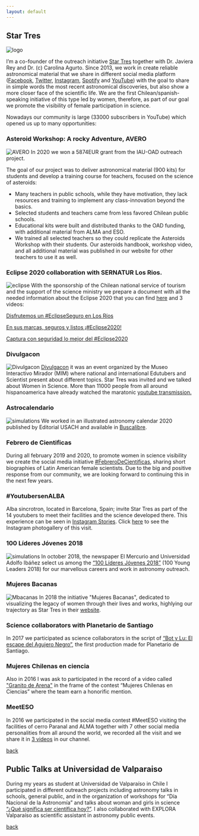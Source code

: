 ```yaml
---
layout: default
---
```


## Star Tres 
![logo](/images/s3logo.png)

I’m a co-founder of the outreach initiative [Star Tres](http://www.startres.net/) together with Dr. Javiera Rey and Dr. (c) Carolina Agurto. Since 2013, we work in create reliable astronomical material that we share in different social media platform ([Facebook](https://www.facebook.com/startres3/), [Twitter](https://twitter.com/Star_Tres), [Instagram](https://www.instagram.com/startrespics/), [Spotify](https://open.spotify.com/show/1td3bBmNJoeCdIlYi7EjPG) and [YouTube](https://www.youtube.com/channel/UCUdqLeQDRHCxMieLIdMf03g)) with the goal to share in simple words the most recent astronomical discoveries, but also show a more closer face of the scientific life. We are the first Chilean/spanish-speaking initiative of this type led by women, therefore, as part of our goal we promote the visibility of female participation in science. 

Nowadays our community is large (33000 subscribers in YouTube) which opened us up to many opportunities:

### Asteroid Workshop: A rocky Adventure, AVERO
![AVERO](/images/AVERO.png)
In 2020 we won a 5874EUR grant from the IAU-OAD outreach project. 

The goal of our project was to deliver astronomical material (900 kits) for students and develop a training course for teachers, focused on the science of asteroids:

- Many teachers in public schools, while they have motivation, they lack resources and training to implement any class-innovation beyond the basics.
- Selected students and teachers came from less favored Chilean public schools.
- Educational kits were built and distributed thanks to the OAD funding, with additional material from ALMA and ESO. 
- We trained all selected teachers so they could replicate the Asteroids Workshop with their students. Our asteroids handbook, workshop video, and all additional material was published in our website for other teachers to use it as well.


### Eclipse 2020 collaboration with SERNATUR Los Rios. 
![eclipse](/images/eclipse.jpg)
With the sponsorship of the Chilean national service of tourism and the support of the science ministry we prepare a document with all the needed information about the Eclipse 2020 that you can find [here](https://drive.google.com/file/d/15lew73cbTd-ZtTjlA1JgPb1okqGZllC1/view) and 3 videos: 

[Disfrutemos un #EclipseSeguro en Los Ríos](https://www.youtube.com/watch?v=TabK_yqrHyM&t=218s)

[En sus marcas, seguros y listos ¡#Eclipse2020!](https://www.youtube.com/watch?v=cIitCD9JLOY&t=17s)

[Captura con seguridad lo mejor del #Eclipse2020](https://www.youtube.com/watch?v=fumTw_yJ1v4&t=16s)


### Divulgacon
![Divulgacon](/images/divulgacon.jpg)
[Divulgacon](https://www.mim.cl/index.php/mim-realiza-maraton-virtual-con-reconocidos-cientificos-y-edutubers-internacionales) it was an event organized by the Museo Interactivo Mirador (MIM) where national and international Edutubers and Scientist present about different topics. Star Tres was invited and we talked about Women in Science. More than 11000 people from all around hispanoamerica have already watched the maratonic [youtube transmission.](https://www.youtube.com/watch?v=J7Xj6Ox2LL0&t=1864s) 

### Astrocalendario
![simulations](/images/astrocalendario.png)
We worked in an illustrated astronomy calendar 2020 published by Editorial USACH and available in [Buscalibre](https://www.buscalibre.cl/libro-astrocalendario/9789563036503/p/52376899?no-cache).

### Febrero de Cientificas
During all february 2019 and 2020, to promote women in science visibility we create the social media initiative [#FebreroDeCientificas](https://www.instagram.com/explore/tags/febrerodecient%C3%ADficas/), sharing short biographies of Latin American female scientists. Due to the big and positive response from our community, we are looking forward to continuing this in the next few years. 

### #YoutubersenALBA
Alba sincrotron, located in Barcelona, Spain; invite Star Tres as part of the 14 youtubers to meet their facilities and the science developed there. This experience can be seen in [Instagram Stories](https://www.instagram.com/stories/highlights/17867437060381042/). Click [here](https://www.instagram.com/p/Bx2YCz9oDDM/) to see the Instagram photogallery of this visit.

### 100 Líderes Jóvenes 2018
![simulations](/images/100lideres.png)
In october 2018, the newspaper El Mercurio and Universidad Adolfo Ibáñez select us among the [“100 Líderes Jóvenes 2018”](http://www.redlideres.cl/lider/carolina-agurto-karina-rojas-y-javiera-rey/) (100 Young Leaders 2018) for our marvellous careers and work in astronomy outreach. 

### Mujeres Bacanas
![Mbacanas](/images/bacanas.png)
In 2018 the initiative "Mujeres Bacanas", dedicated to visualizing the legacy of women through their lives and works, highlying our trajectory as Star Tres in their [website](https://mujeresbacanas.com/carolina-agurto-karina-rojas-y-javiera-rey/).


### Science collaborators with Planetario de Santiago
In 2017 we participated as science collaborators in the script of [“Bot y Lu: El escape del Agujero Negro”](http://planetariochile.cl/producciones/bot-y-lu/), the first production made for Planetario de Santiago.

### Mujeres Chilenas en ciencia
Also in 2016 I was ask to participated in the record of a video called ["Granito de Arena"](https://www.youtube.com/watch?v=q8nlGdo6LQU) in the frame of the contest “Mujeres Chilenas en Ciencias” where the team earn a honorific mention.

### MeetESO
In 2016 we participated in the social media contest #MeetESO visiting the facilities of cerro Paranal and ALMA together with 7 other social media personalities from all around the world, we recorded all the visit and we share it in [3 videos](https://www.youtube.com/channel/UCUdqLeQDRHCxMieLIdMf03g/search?query=meeteso) in our channel.

[back](./)

## Public Talks at Universidad de Valparaiso 
During my years as student at Universidad de Valparaíso in Chile I participated in different outreach projects including astronomy talks in schools, general public, and in the organization of workshops for “Día Nacional de la Astronomía” and talks about woman and girls in science [“¿Qué significa ser científica hoy?”](https://parquecultural.cl/2018/02/11/conversatorio-dia-internacional-de-la-mujer-y-la-nina-en-la-ciencia/). I also collaborated with EXPLORA Valparaíso as scientific assistant in astronomy public events.

[back](./)


